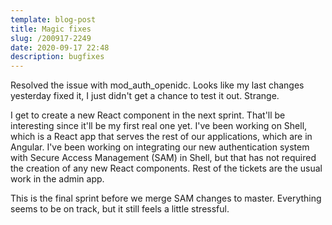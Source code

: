 ```yaml
---
template: blog-post
title: Magic fixes
slug: /200917-2249
date: 2020-09-17 22:48
description: bugfixes
---
```

Resolved the issue with mod_auth_openidc.  Looks like my last changes yesterday fixed it, I just didn't get a chance to test it out.  Strange.

I get to create a new React component in the next sprint.  That'll be interesting since it'll be my first real one yet.  I've been working on Shell, which is a React app that serves the rest of our applications, which are in Angular.  I've been working on integrating our new authentication system with Secure Access Management (SAM) in Shell, but that has not required the creation of any new React components.  Rest of the tickets are the usual work in the admin app.

This is the final sprint before we merge SAM changes to master.  Everything seems to be on track, but it still feels a little stressful.  